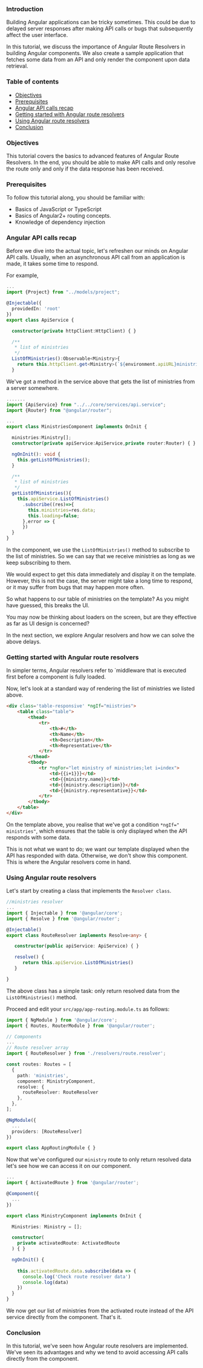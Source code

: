 ### Introduction

Building Angular applications can be tricky sometimes. This could be due to delayed server responses after making API calls or bugs that subsequently affect the user interface.

In this tutorial, we discuss the importance of Angular Route Resolvers in building Angular components. We also create a sample application that fetches some data from an API and only render the component upon data retrieval.

### Table of contents

- [Objectives](#objectives)
- [Prerequisites](#prerequisites)
- [Angular API calls recap](#angular-api-calls-recap)
- [Getting started with Angular route resolvers](#getting-started-with-angular-route-resolvers)
- [Using Angular route resolvers](#using-angular-route-resolvers)
- [Conclusion](#conclusion)

### Objectives

This tutorial covers the basics to advanced features of Angular Route Resolvers. In the end, you should be able to make API calls and only resolve the route only and only if the data response has been received.

### Prerequisites

To follow this tutorial along, you should be familiar with:

- Basics of JavaScript or TypeScript
- Basics of Angular2+ routing concepts.
- Knowledge of dependency injection

### Angular API calls recap

Before we dive into the actual topic, let's refreshen our minds on Angular API calls.
Usually, when an asynchronous API call from an application is made, it takes some time to respond.

For example,

```ts
...
import {Project} from "../models/project";

@Injectable({
  providedIn: 'root'
})
export class ApiService {

  constructor(private httpClient:HttpClient) { }

  /**
   * list of ministries
   */
  ListOfMinistries():Observable<Ministry>{
    return this.httpClient.get<Ministry>(`${environment.apiURL}ministries`);
  }
```

We've got a method in the service above that gets the list of ministries from a server somewhere.

```ts
.......
import {ApiService} from "../../core/services/api.service";
import {Router} from "@angular/router";

...
export class MinistriesComponent implements OnInit {

  ministries:Ministry[];
  constructor(private apiService:ApiService,private router:Router) { }

  ngOnInit(): void {
    this.getListOfMinistries();
  }

  /**
   * list of ministries
   */
  getListOfMinistries(){
    this.apiService.ListOfMinistries()
      .subscribe((res)=>{
        this.ministries=res.data;
        this.loading=false;
      },error => {
      })
  }
}

```

In the component, we use the `ListOfMinistries()` method to subscribe to the list of ministries. So we can say that we receive ministries as long as we keep subscribing to them.  

We would expect to get this data immediately and display it on the template. However, this is not the case, the server might take a long time to respond, or it may suffer from bugs that may happen more often.

So what happens to our table of ministries on the template? As you might have guessed, this breaks the UI.

You may now be thinking about loaders on the screen, but are they effective as far as UI design is concerned?  

In the next section, we explore Angular resolvers and how we can solve the above delays.

### Getting started with Angular route resolvers
In simpler terms, Angular resolvers refer to `middleware that is executed first before a component is fully loaded.  

Now, let's look at a standard way of rendering the list of ministries we listed above.

```html
<div class='table-responsive' *ngIf="miistries">
    <table class="table">
        <thead>
            <tr>
                <th>#</th>
                <th>Name</th>
                <th>Description</th>
                <th>Representative</th>
            </tr>
        </thead>
        <tbody>
            <tr *ngFor="let ministry of ministries;let i=index">
                <td>{{i+1}}}</td>
                <td>{{ministry.name}}</td>
                <td>{{ministry.description}}</td>
                <td>{{ministry.representative}}</td>
            </tr>
        </tbody>
    </table>
</div>

```

On the template above, you realise that we've got a condition `*ngIf=" ministries"`, which ensures that the table is only displayed when the API responds with some data.  

This is not what we want to do; we want our template displayed when the API has responded with data. Otherwise, we don't show this component. This is where the Angular resolvers come in hand.  

### Using Angular route resolvers 

Let's start by creating a class that implements the `Resolver class`.

```ts
//ministries resolver
...
import { Injectable } from '@angular/core';
import { Resolve } from '@angular/router';

@Injectable()
export class RouteResolver implements Resolve<any> {

   constructor(public apiService: ApiService) { }

   resolve() {
      return this.apiService.ListOfMinistries()
   }

}
```
The above class has a simple task: only return resolved data from the `ListOfMinistries()` method.  

Proceed and edit your `src/app/app-routing.module.ts` as follows:

```ts
import { NgModule } from '@angular/core';
import { Routes, RouterModule } from '@angular/router';

// Components
...
// Route resolver array
import { RouteResolver } from './resolvers/route.resolver';

const routes: Routes = [
  {
    path: 'ministries',
    component: MinistryComponent,
    resolve: {
      routeResolver: RouteResolver
    },
  }, 
];

@NgModule({
  ...
  providers: [RouteResolver]
})

export class AppRoutingModule { }
```

Now that we've configured our `ministry` route to only return resolved data let's see how we can access it on our component.

```ts
...
import { ActivatedRoute } from '@angular/router';

@Component({
  ...
})

export class MinistryComponent implements OnInit {

  Ministries: Ministry = [];

  constructor(
    private activatedRoute: ActivatedRoute
  ) { }

  ngOnInit() {
    
    this.activatedRoute.data.subscribe(data => {
      console.log('Check route resolver data')
      console.log(data)
    })
  }
}
```

We now get our list of ministries from the activated route instead of the API service directly from the component. That's it.

### Conclusion

In this tutorial, we've seen how Angular route resolvers are implemented. We've seen its advantages and why we tend to avoid accessing API calls directly from the component.
